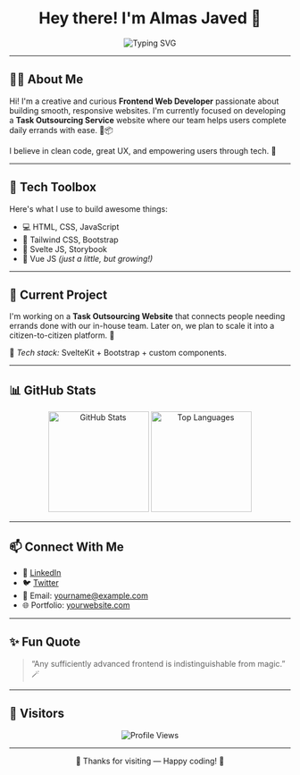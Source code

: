 <!-- GitHub Profile README.md -->

<h1 align="center">Hey there! I'm Almas Javed 🚀</h1>

<p align="center">
  <img src="https://readme-typing-svg.demolab.com?font=Fira+Code&size=24&duration=3000&pause=1000&color=00F7FF&center=true&vCenter=true&width=435&lines=Frontend+Web+Developer;Tailwind+%2F+Bootstrap+Specialist;Lover+of+Clean+UI+%26+Svelte+JS" alt="Typing SVG" />
</p>

---

## 👨‍💻 About Me

Hi! I'm a creative and curious **Frontend Web Developer** passionate about building smooth, responsive websites. I'm currently focused on developing a **Task Outsourcing Service** website where our team helps users complete daily errands with ease. 🛒📦

I believe in clean code, great UX, and empowering users through tech. 🚀

---

## 🧰 Tech Toolbox

Here's what I use to build awesome things:

- 💻 HTML, CSS, JavaScript  
- 🎨 Tailwind CSS, Bootstrap  
- 🧠 Svelte JS, Storybook  
- 🌱 Vue JS *(just a little, but growing!)*

---

## 🌟 Current Project

I'm working on a **Task Outsourcing Website** that connects people needing errands done with our in-house team. Later on, we plan to scale it into a citizen-to-citizen platform. 🤝

📌 *Tech stack:* SvelteKit + Bootstrap + custom components.

---

## 📊 GitHub Stats

<p align="center">
  <img src="https://github-readme-stats.vercel.app/api?username=AlphaWorkTask&show_icons=true&theme=tokyonight" alt="GitHub Stats" height="180"/>
  <img src="https://github-readme-stats.vercel.app/api/top-langs/?username=AlphaWorkTask&layout=compact&theme=tokyonight" alt="Top Languages" height="180"/>
</p>

---

## 📫 Connect With Me

- 🔗 [LinkedIn](https://www.linkedin.com/in/your-link)  
- 🐦 [Twitter](https://twitter.com/yourhandle)  
- 📧 Email: yourname@example.com  
- 🌐 Portfolio: [yourwebsite.com](https://yourwebsite.com)

---

## ✨ Fun Quote

> “Any sufficiently advanced frontend is indistinguishable from magic.” 🪄

---

## 👀 Visitors

<p align="center">
  <img src="https://komarev.com/ghpvc/?username=AlphaWorkTask&style=flat-square&color=blue" alt="Profile Views" />
</p>

---

<p align="center">🧡 Thanks for visiting — Happy coding! 🚀</p>
